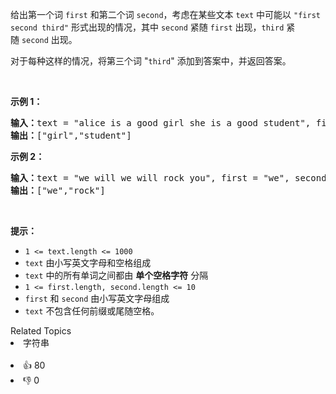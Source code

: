 <p>给出第一个词&nbsp;<code>first</code> 和第二个词&nbsp;<code>second</code>，考虑在某些文本&nbsp;<code>text</code>&nbsp;中可能以 <code>"first second third"</code> 形式出现的情况，其中&nbsp;<code>second</code>&nbsp;紧随&nbsp;<code>first</code>&nbsp;出现，<code>third</code>&nbsp;紧随&nbsp;<code>second</code>&nbsp;出现。</p>

<p>对于每种这样的情况，将第三个词 "<code>third</code>" 添加到答案中，并返回答案。</p>

<p>&nbsp;</p>

<p><strong>示例 1：</strong></p>

<pre>
<strong>输入：</strong>text = "alice is a good girl she is a good student", first = "a", second = "good"
<strong>输出：</strong>["girl","student"]
</pre>

<p><strong>示例 2：</strong></p>

<pre>
<strong>输入：</strong>text = "we will we will rock you", first = "we", second = "will"
<strong>输出：</strong>["we","rock"]
</pre>

<p>&nbsp;</p>

<p><strong>提示：</strong></p>

<ul> 
 <li><code>1 &lt;= text.length &lt;= 1000</code></li> 
 <li><code>text</code>&nbsp;由小写英文字母和空格组成</li> 
 <li><code>text</code> 中的所有单词之间都由 <strong>单个空格字符</strong> 分隔</li> 
 <li><code>1 &lt;= first.length, second.length &lt;= 10</code></li> 
 <li><code>first</code> 和&nbsp;<code>second</code>&nbsp;由小写英文字母组成</li> 
 <li><code>text</code>&nbsp;不包含任何前缀或尾随空格。</li> 
</ul>

<div><div>Related Topics</div><div><li>字符串</li></div></div><br><div><li>👍 80</li><li>👎 0</li></div>